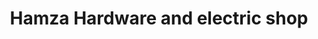 ---
title: "Hamza Hardware and electric shop"
url: /karachi/hamza-hardware-and-electric-shop/
shop: electronics
---
